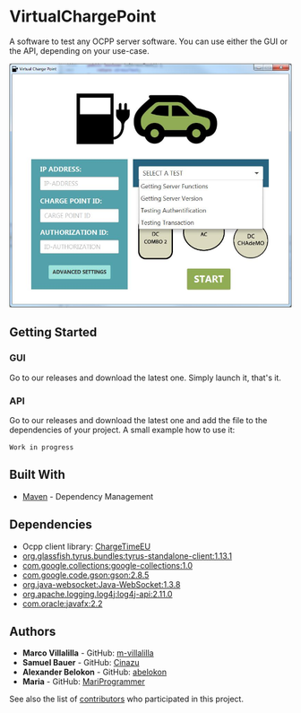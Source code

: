 # VirtualChargePoint

A software to test any OCPP server software. You can use either the GUI or the API, depending on your use-case.

<p align="center"> 
  <img src="/img/GUI.png" alt="GUI">
</p>

## Getting Started

### GUI

Go to our releases and download the latest one. Simply launch it, that's it.

### API

Go to our releases and download the latest one and add the file to the dependencies of your project.
A small example how to use it:

```
Work in progress
```

## Built With

* [Maven](https://maven.apache.org/) - Dependency Management

## Dependencies
* Ocpp client library: [ChargeTimeEU](https://github.com/ChargeTimeEU/Java-OCA-OCPP)
* [org.glassfish.tyrus.bundles:tyrus-standalone-client:1.13.1](https://github.com/tyrus-project/tyrus)
* [com.google.collections:google-collections:1.0](http://code.google.com/p/google-collections/)
* [com.google.code.gson:gson:2.8.5](https://github.com/google/gson)
* [org.java-websocket:Java-WebSocket:1.3.8](https://github.com/TooTallNate/Java-WebSocket)
* [org.apache.logging.log4j:log4j-api:2.11.0](https://logging.apache.org/log4j/2.x/log4j-api/)
* [com.oracle:javafx:2.2](http://www.oracle.com/technetwork/java/javafx2-archive-download-1939373.html)

## Authors

* **Marco Villalilla** - GitHub: [m-villalilla](https://github.com/m-villalilla)
* **Samuel Bauer** - GitHub: [Cinazu](https://github.com/Cinazu)
* **Alexander Belokon** - GitHub: [abelokon](https://github.com/abelokon)
* **Maria** - GitHub: [MariProgrammer](https://github.com/MariProgrammer)


See also the list of [contributors](https://github.com/m-villalilla/VirtualChargePoint/contributors) who participated in this project.

